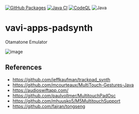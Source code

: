 [![GitHub Packages](https://github.com/umjammer/vavi-apps-padsynth/actions/workflows/maven-publish.yml/badge.svg)](https://github.com/umjammer?tab=packages&repo_name=vavi-apps-padsynth)
[![Java CI](https://github.com/umjammer/vavi-apps-padsynth/actions/workflows/maven.yml/badge.svg)](https://github.com/umjammer/vavi-apps-padsynth/actions/workflows/maven.yml)
[![CodeQL](https://github.com/umjammer/vavi-apps-padsynth/actions/workflows/codeql-analysis.yml/badge.svg)](https://github.com/umjammer/vavi-apps-padsynth/actions/workflows/codeql-analysis.yml)
![Java](https://img.shields.io/badge/Java-8-b07219)

# vavi-apps-padsynth

Otamatone Emulator

![image](https://user-images.githubusercontent.com/493908/195970514-196a5f26-f759-4d8e-8134-42d97fc08226.png)

## References

 * https://github.com/jeffkaufman/trackpad_synth
 * https://github.com/mcourteaux/MultiTouch-Gestures-Java
 * https://audioswiftapp.com/
 * https://github.com/paulvollmer/MultitouchPadOsc
 * https://github.com/mhuusko5/M5MultitouchSupport
 * https://github.com/fajran/tongseng